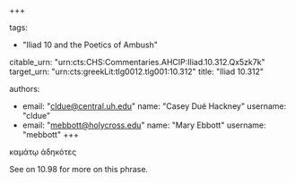 +++

tags:
- "Iliad 10 and the Poetics of Ambush"

citable_urn: "urn:cts:CHS:Commentaries.AHCIP:Iliad.10.312.Qx5zk7k"
target_urn: "urn:cts:greekLit:tlg0012.tlg001:10.312"
title: "Iliad 10.312"

authors:
- email: "cldue@central.uh.edu"
  name: "Casey Dué Hackney"
  username: "cldue"
- email: "mebbott@holycross.edu"
  name: "Mary Ebbott"
  username: "mebbott"
+++

<p>καμάτῳ ἀδηκότες</p><p>See on 10.98 for more on this phrase.   </p>